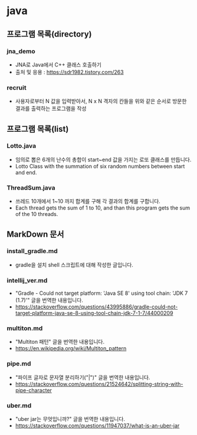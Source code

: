 # java

## 프로그램 목록(directory)

### jna_demo

* JNA로 Java에서 C++ 클래스 호출하기
* 출처 및 응용 : https://sdr1982.tistory.com/263

### recruit

* 사용자로부터 N 값을 입력받아서, N x N 격자의 칸들을 위와 같은 순서로 방문한 결과를 출력하는 프로그램을 작성

## 프로그램 목록(list)

### Lotto.java

* 임의로 뽑은 6개의 난수의 총합이 start~end 값을 가지는 로또 클래스를 만듭니다.
* Lotto Class with the summation of six random numbers between start and end.

### ThreadSum.java

* 쓰레드 10개에서 1~10 까지 합계를 구해 각 결과의 합계를 구합니다.
* Each thread gets the sum of 1 to 10, and than this program gets the sum of the 10 threads.

## MarkDown 문서

### install_gradle.md

* gradle을 설치 shell 스크립트에 대해 작성한 글입니다.

### intellij_ver.md

* "Gradle - Could not target platform: 'Java SE 8' using tool chain: 'JDK 7 (1.7)'" 글을 번역한 내용입니다.
* https://stackoverflow.com/questions/43995886/gradle-could-not-target-platform-java-se-8-using-tool-chain-jdk-7-1-7/44000209

### multiton.md

* "Multiton 패턴" 글을 번역한 내용입니다.
* https://en.wikipedia.org/wiki/Multiton_pattern

### pipe.md

* "파이프 글자로 문자열 분리하기("|")" 글을 번역한 내용입니다.
* https://stackoverflow.com/questions/21524642/splitting-string-with-pipe-character

### uber.md

* "uber jar는 무엇입니까?" 글을 번역한 내용입니다.
* https://stackoverflow.com/questions/11947037/what-is-an-uber-jar
